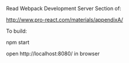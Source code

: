 Read Webpack Development Server Section of:

http://www.pro-react.com/materials/appendixA/

To build:

npm start

open http://localhost:8080/ in browser